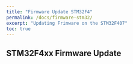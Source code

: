 ```yaml
---
title: "Firmware Update STM32F4"
permalink: /docs/firmware-stm32/
excerpt: "Updating Frimware on the STM32F407"
toc: true
---
```


## STM32F4xx Firmware Update
